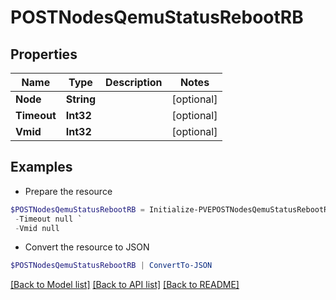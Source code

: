 # POSTNodesQemuStatusRebootRB
## Properties

Name | Type | Description | Notes
------------ | ------------- | ------------- | -------------
**Node** | **String** |  | [optional] 
**Timeout** | **Int32** |  | [optional] 
**Vmid** | **Int32** |  | [optional] 

## Examples

- Prepare the resource
```powershell
$POSTNodesQemuStatusRebootRB = Initialize-PVEPOSTNodesQemuStatusRebootRB  -Node null `
 -Timeout null `
 -Vmid null
```

- Convert the resource to JSON
```powershell
$POSTNodesQemuStatusRebootRB | ConvertTo-JSON
```

[[Back to Model list]](../README.md#documentation-for-models) [[Back to API list]](../README.md#documentation-for-api-endpoints) [[Back to README]](../README.md)

